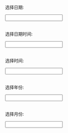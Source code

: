 <p>选择日期: <em></em></p>
<div class="row">
    <div class="col-md-4">
        <input class="form-control" ui-datepicker-popup type="text" ng-model="data.date" view="date" format="yyyy-MM-dd" />
    </div>
</div>
<br />
<p>选择日期时间: <em></em></p>
<div class="row">
    <div class="col-md-4">
        <input class="form-control" ui-datepicker-popup type="text" ng-model="data.datetime" view="datetime" format="yyyy-MM-dd HH:mm:ss" />
    </div>
</div>
<br />
<p>选择时间: <em></em></p>
<div class="row">
    <div class="col-md-4">
        <input class="form-control" ui-datepicker-popup type="text" ng-model="data.time" view="time" format="HH:mm:ss" />
    </div>
</div>
<br />
<p>选择年份: <em></em></p>
<div class="row">
    <div class="col-md-4">
        <input class="form-control" ui-datepicker-popup type="text" ng-model="data.year" view="year" format="yyyy" />
    </div>
</div>
<br />
<p>选择月份: <em></em></p>
<div class="row">
    <div class="col-md-4">
        <input class="form-control" ui-datepicker-popup type="text" ng-model="data.month" view="month" format="MM" />
    </div>
</div>